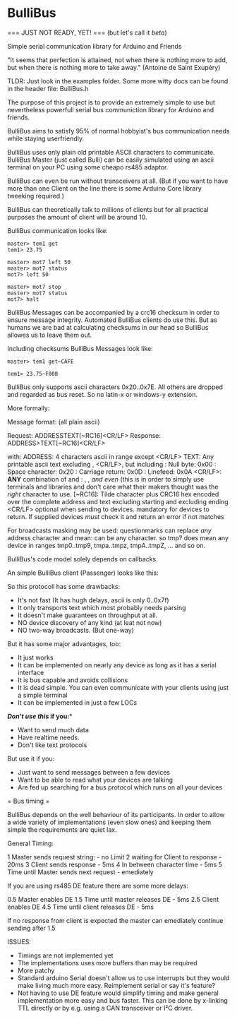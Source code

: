 # BulliBus

=== JUST NOT READY, YET! ===
(but let's call it *beta*)

Simple serial communication library for Arduino and Friends

"It seems that perfection is attained, not when there is nothing more to add,
but when there is nothing more to take away."
                                                    (Antoine de Saint Exupéry)

TLDR: Just look in the examples folder.
      Some more witty docs can be found in the header file: BulliBus.h

The purpose of this project is to provide an extremely simple to use but
nevertheless powerfull serial bus communiction library for Arduino and
friends.

BulliBus aims to satisfy 95% of normal hobbyist's bus communication needs
while staying userfriendly.

BulliBus uses only plain old printable ASCII characters to communicate.
BulliBus Master (just called Bulli) can be easily simulated using an ascii
terminal on your PC using some cheapo rs485 adaptor.

BulliBus can even be run without transceivers at all. (But if you want to
have more than one Client on the line there is some Arduino Core library
tweeking required.)

BulliBus can theoretically talk to millions of clients but for all practical
purposes the amount of client will be around 10.

BulliBus communication looks like:

	master> tem1 get
	tem1> 23.75

	master> mot7 left 50
	master> mot7 status
	mot7> left 50

	master> mot7 stop
	master> mot7 status
	mot7> halt

BulliBus Messages can be accompanied by a crc16 checksum in order to ensure
message integrity. Automated BulliBus clients do use this. But as humans we
are bad at calculating checksums in our head so BulliBus allowes us to leave
them out.

Including checksums BulliBus Messages look like:

	master> tem1 get~CAFE

	tem1> 23.75~F00B

BulliBus only supports ascii characters 0x20..0x7E. All others are dropped
and regarded as bus reset. So no latin-x or windows-y extension.

More formally:

Message format: (all plain ascii)

Request: ADDRESS<SP>TEXT[~RC16]<CR/LF>
Response: ADDRESS><SP>TEXT[~RC16]<CR/LF>

with:
    ADDRESS: 4 characters ascii in range except <SP><CR/LF><NUL>
    TEXT: Any printable ascii text excluding <NUL>, <CR/LF>, but including <SP>
    <NUL>: Null byte: 0x00
    <SP>: Space character: 0x20
    <CR>: Carriage return: 0x0D
    <LF>: Linefeed: 0x0A
    <CR/LF>: **ANY** combination of <CR> and <LF>: <CR>, <LF>, <CR><LF>
	     *and even* <LF><CR> (this is in order to simply use terminals and
		 libraries and don't care what their makers thought was the *right*
		 character to use.
    [~RC16]:
          Tilde character plus CRC16 hex encoded over the complete address
		  and text excluding starting <SP> and excluding ending <CR/LF> optional
		  when sending to devices. mandatory for devices to return.
          If supplied devices *must* check it and return an error if not matches

For broadcasts masking may be used:
    questionmarks can replace *any* address character and mean: can be any character.
		so tmp? does mean any device in ranges tmp0..tmp9, tmpa..tmpz, tmpA..tmpZ,
		... and so on.

BulliBus's code model solely depends on callbacks.

An simple BulliBus client (Passenger) looks like this:


So this protocoll has some drawbacks:
 * It's not fast (It has hugh delays, ascii is only 0..0x7f)
 * It only transports text which most probably needs parsing
 * It doesn't make guarantees on throughput at all.
 * NO device discovery of any kind (at leat not now)
 * NO two-way broadcasts. (But one-way)

But it has some major advantages, too:
 * It just works
 * It can be implemented on nearly any device as long as it has a serial
   interface
 * It is bus capable and avoids collisions
 * It is dead simple. You can even communicate with your clients using just
   a simple terminal
 * It can be implemented in just a few LOCs

***Don't use this* if you:***
 * Want to send much data
 * Have realtime needs.
 * Don't like text protocols

But use it if you:
 * Just want to send messages between a few devices
 * Want to be able to read what your devices are talking
 * Are fed up searching for a bus protocol which runs on all your devices


= Bus timing =

BulliBus depends on the well behaviour of its participants. In order to allow
a wide variety of implementations (even slow ones) and keeping them simple the
requirements are quiet lax.

General Timing:

 1 Master sends request string:           - no Limit
 2 waiting for Client to response         - 20ms
 3 Client sends response                  - 5ms
 4 In between character time              - 5ms
 5 Time until Master sends next request   - emediately

If you are using rs485 DE feature there are some more delays:

 0.5 Master enables DE
 1.5 Time until master releases DE        - 5ms
 2.5 Client enables DE
 4.5 Time until client releases DE        - 5ms

If no response from client is expected the master can emediately continue
sending after 1.5

ISSUES:
 * Timings are not implemented yet
 * The implementations uses more buffers than may be required
 * More patchy
 * Standard arduino Serial doesn't allow us to use interrupts but they
   would make living much more easy. Reimplement serial or say it's
   feature?
 * Not having to use DE feature would simplify timing and make general
   implementation more easy and bus faster. This can be done by x-linking
   TTL directly or by e.g. using a CAN transceiver or I²C driver.
